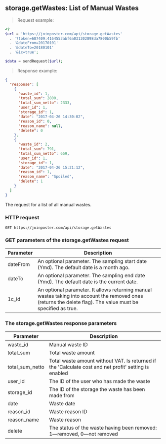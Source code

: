 ## storage.getWastes: List of Manual Wastes

> Request example:

```php
<?
$url = 'https://joinposter.com/api/storage.getWastes'
  . '?token=687409:4164553abf6a031302898da7800b59fb'
  . '&dateFrom=20170101'
  . '&dateTo=20180101'
  . '&1c=true';

$data = sendRequest($url);
```

> Response example:

```json
{
  "response": [
    {
      "waste_id": 1,
      "total_sum": 2800,
      "total_sum_netto": 2333,
      "user_id": 1,
      "storage_id": 1,
      "date": "2017-04-26 14:30:02",
      "reason_id": 0,
      "reason_name": null,
      "delete": 0
    },
    {
      "waste_id": 2,
      "total_sum": 791,
      "total_sum_netto": 659,
      "user_id": 1,
      "storage_id": 1,
      "date": "2017-04-26 15:21:12",
      "reason_id": 1,
      "reason_name": "Spoiled",
      "delete": 1
    }
  ]
}
```

The request for a list of all manual wastes.

### HTTP request

`GET https://joinposter.com/api/storage.getWastes`

### GET parameters of the storage.getWastes request

Parameter | Description
--------- | -----------
dateFrom | An optional parameter. The sampling start date (Ymd). The default date is a month ago.
dateTo | An optional parameter. The sampling end date (Ymd). The default date is the current date.
1c_id | An optional parameter. It allows returning manual wastes taking into account the removed ones (returns the delete flag). The value must be specified as true.

### The storage.getWastes response parameters

Parameter | Description
--------- | -----------
waste_id | Manual waste ID
total_sum | Total waste amount
total_sum_netto | Total waste amount without VAT. Is returned if the 'Calculate cost and net profit' setting is enabled
user_id | The ID of the user who has made the waste
storage_id | The ID of the storage the waste has been made from
date | Waste date
reason_id | Waste reason ID
reason_name | Waste reason
delete | The status of the waste having been removed: 1—removed, 0—not removed

